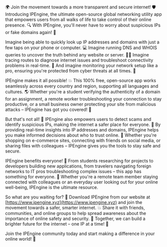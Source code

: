 🌍 Join the movement towards a more transparent and secure internet! 🛡️ Introducing IPEngine, the ultimate open-source global networking utility app that empowers users from all walks of life to take control of their online presence. 🔍 With IPEngine, you'll never have to worry about suspicious IPs or fake domains again! 📡

Imagine being able to quickly look up IP addresses and domains with just a few taps on your phone or computer. 💻 Imagine running DNS and WHOIS queries to uncover the truth behind any website or server. 🕵️‍♀️ Imagine tracing routes to diagnose internet issues and troubleshoot connectivity problems in real-time. 🔧 And imagine monitoring your network setup like a pro, ensuring you're protected from cyber threats at all times. 💪

IPEngine makes it all possible! 💥 This 100% free, open-source app works seamlessly across every country and region, supporting all languages and cultures. 🌎 Whether you're a student verifying the authenticity of a domain for an assignment, a remote worker troubleshooting your connection to stay productive, or a small business owner protecting your site from malicious attacks – IPEngine has got you covered! 💼

But that's not all! 🔮 IPEngine also empowers users to detect scams and identify suspicious IPs, making the internet a safer place for everyone. 👥 By providing real-time insights into IP addresses and domains, IPEngine helps you make informed decisions about who to trust online. 🤝 Whether you're shopping on e-commerce sites, connecting with friends on social media, or sharing files with colleagues – IPEngine gives you the tools to stay safe and secure.

IPEngine benefits everyone! 👥 From students researching for projects to developers building new applications, from travelers navigating foreign networks to IT pros troubleshooting complex issues – this app has something for everyone. 🌟 Whether you're a remote team member staying connected with colleagues or an everyday user looking out for your online well-being, IPEngine is the ultimate resource.

So what are you waiting for? 🚀 Download IPEngine from our website at [https://www.ipengine.xyz](https://www.ipengine.xyz) and join the movement towards a safer, smarter internet. 💥 Share it with friends, communities, and online groups to help spread awareness about the importance of online safety and security. 🔁 Together, we can build a brighter future for the internet – one IP at a time! 🌟

Join the IPEngine community today and start making a difference in your online world! 💪